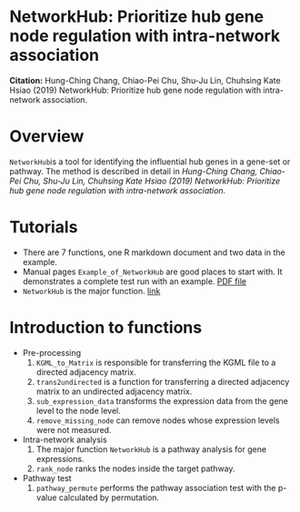 NetworkHub: Prioritize hub gene node regulation with intra-network association
============
**Citation:** Hung-Ching Chang, Chiao-Pei Chu, Shu-Ju Lin, Chuhsing Kate Hsiao (2019) NetworkHub: Prioritize hub gene node regulation with intra-network association.

# Overview 
`NetworkHub`is a tool for identifying the influential hub genes in a gene-set or pathway. The method is described in detail in *Hung-Ching Chang, Chiao-Pei Chu, Shu-Ju Lin, Chuhsing Kate Hsiao (2019) NetworkHub: Prioritize hub gene node regulation with intra-network association.*


# Tutorials
* There are 7 functions, one R markdown document and two data in the example.
* Manual pages `Example_of_NetworkHub` are good places to start with. It demonstrates a complete test run with an example. [PDF file](https://github.com/Hung-Ching-Chang/NetworkHub/blob/master/Example_of_NetworkHub.pdf)
* `NetworkHub` is the major function. [link](https://github.com/Hung-Ching-Chang/NetworkHub/blob/master/Functions/NetworkHub.txt)

# Introduction to functions
* Pre-processing
  1. `KGML_to_Matrix` is responsible for transferring the KGML file to a directed adjacency matrix.
  2. `trans2undirected` is a function for transferring a directed adjacency matrix to an undirected adjacency matrix.
  3. `sub_expression_data` transforms the expression data from the gene level to the node level.
  4. `remove_missing_node` can remove nodes whose expression levels were not measured.
* Intra-network analysis
  1. The major function `NetworkHub` is a pathway analysis for gene expressions. 
  2. `rank_node` ranks the nodes inside the target pathway.
* Pathway test
  1. `pathway_permute` performs the pathway association test with the p-value calculated by permutation.
